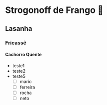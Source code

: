 # Strogonoff de Frango :chicken:

## Lasanha

### Fricassê

#### Cachorro Quente

- teste1
- teste2
- teste5
  - [ ] mario
  - [ ] ferreira 
  - [ ] rocha
  - [ ] neto